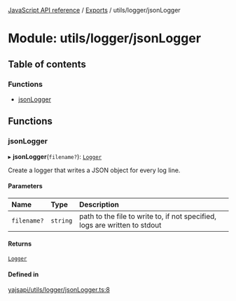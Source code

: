 [JavaScript API reference](../README) / [Exports](../modules) / utils/logger/jsonLogger

# Module: utils/logger/jsonLogger

## Table of contents

### Functions

- [jsonLogger](utils_logger_jsonLogger#jsonlogger)

## Functions

### jsonLogger

▸ **jsonLogger**(`filename?`): [`Logger`](../interfaces/utils_logger_logger.Logger)

Create a logger that writes a JSON object for every log line.

#### Parameters

| Name | Type | Description |
| :------ | :------ | :------ |
| `filename?` | `string` | path to the file to write to, if not specified, logs are written to stdout |

#### Returns

[`Logger`](../interfaces/utils_logger_logger.Logger)

#### Defined in

[yajsapi/utils/logger/jsonLogger.ts:8](https://github.com/golemfactory/yajsapi/blob/d7422f1/yajsapi/utils/logger/jsonLogger.ts#L8)
